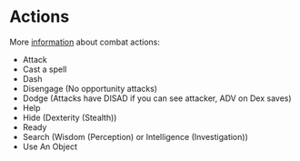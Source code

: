 # Actions

More [information](https://5thsrd.org/combat/actions_in_combat/) about combat actions:

- Attack
- Cast a spell
- Dash
- Disengage (No opportunity attacks)
- Dodge (Attacks have DISAD if you can see attacker, ADV on Dex saves)
- Help
- Hide (Dexterity (Stealth))
- Ready 
- Search (Wisdom (Perception) or Intelligence (Investigation))
- Use An Object